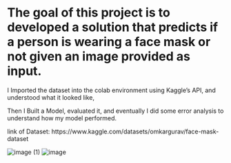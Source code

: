 # The goal of this project is to developed a solution that predicts if a person is wearing a face mask or not given an image provided as input.
I Imported the dataset into the colab environment using Kaggle’s API,
and understood what it looked like, </p> Then I Built a Model, evaluated it, and eventually I did some error analysis to understand how my model performed.
</p>link of Dataset: https://www.kaggle.com/datasets/omkargurav/face-mask-dataset

![image (1)](https://github.com/AYassin01/Mask-Detection-Using-CNNs/assets/106158907/5d914477-682c-4c2d-9927-b8f9fedf3488)
![image](https://github.com/AYassin01/Mask-Detection-Using-CNNs/assets/106158907/06519905-0f4c-4a0c-b705-6c41b4b574bf)
